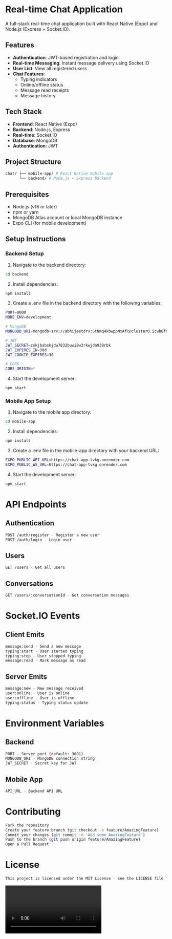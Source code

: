 # Real-time Chat Application

A full-stack real-time chat application built with React Native (Expo) and Node.js (Express + Socket.IO).

## Features

- **Authentication**: JWT-based registration and login
- **Real-time Messaging**: Instant message delivery using Socket.IO
- **User List**: View all registered users
- **Chat Features**:
  - Typing indicators
  - Online/offline status
  - Message read receipts
  - Message history

## Tech Stack

- **Frontend**: React Native (Expo)
- **Backend**: Node.js, Express
- **Real-time**: Socket.IO
- **Database**: MongoDB
- **Authentication**: JWT

## Project Structure
```bash
chat/ ├── mobile-app/ # React Native mobile app
      └── backend/ # Node.js + Express backend
```


## Prerequisites

- Node.js (v16 or later)
- npm or yarn
- MongoDB Atlas account or local MongoDB instance
- Expo CLI (for mobile development)

## Setup Instructions

### Backend Setup

1. Navigate to the backend directory:

```bash
cd backend
```

2. Install dependencies:

```bash
npm install
```

3. Create a .env file in the backend directory with the following variables:

```bash
PORT=8000
NODE_ENV=development

# MongoDB
MONGODB_URI=mongodb+srv://abhijeetdrv:StNmq4kbwppNxAfc@cluster0.icwh8fa.mongodb.net/?retryWrites=true&w=majority&appName=Cluster0

# JWT
JWT_SECRET=zskjbabskjdw7832buwi8w3rkwjdn938rbk
JWT_EXPIRES_IN=30d
JWT_COOKIE_EXPIRES=30

# CORS
CORS_ORIGIN=*
```

4. Start the development server:

```bash
npm start
```

### Mobile App Setup

1. Navigate to the mobile app directory:

```bash
cd mobile-app
```

2. Install dependencies:

```bash
npm install
```

3. Create a .env file in the mobile-app directory with your backend URL:

```bash
EXPO_PUBLIC_API_URL=https://chat-app-tvkg.onrender.com
EXPO_PUBLIC_WS_URL=https://chat-app-tvkg.onrender.com
```

4. Start the development server:

```bash
npm start
```

# API Endpoints
## Authentication
```bash
POST /auth/register - Register a new user
POST /auth/login - Login user
```

## Users
```bash
GET /users - Get all users
```

## Conversations
```bash
GET /users/:conversationId - Get conversation messages
```

# Socket.IO Events
## Client Emits
```bash
message:send - Send a new message
typing:start - User started typing
typing:stop - User stopped typing
message:read - Mark message as read
```

## Server Emits
```bash
message:new - New message received
user:online - User is online
user:offline - User is offline
typing:status - Typing status update
```

# Environment Variables
## Backend
```bash
PORT - Server port (default: 3001)
MONGODB_URI - MongoDB connection string
JWT_SECRET - Secret key for JWT
```

## Mobile App
```bash
API_URL - Backend API URL
```

# Contributing
```bash
Fork the repository
Create your feature branch (git checkout -b feature/AmazingFeature)
Commit your changes (git commit -m 'Add some AmazingFeature')
Push to the branch (git push origin feature/AmazingFeature)
Open a Pull Request
```

# License
```bash
This project is licensed under the MIT License - see the LICENSE file for details.
```

<video controls src="Chat-app Video.mp4" title="Title"></video>